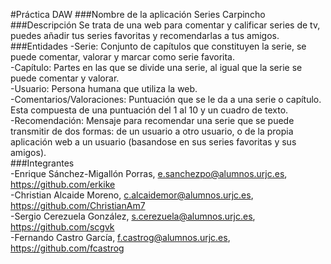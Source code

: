 #Práctica DAW
###Nombre de la aplicación
Series Carpincho
###Descripción
Se trata de una web para comentar y calificar series de tv, puedes añadir tus series favoritas y recomendarlas a tus amigos.
###Entidades
-Serie: Conjunto de capítulos que constituyen la serie, se puede comentar, valorar y marcar como serie favorita.  
-Capítulo: Partes en las que se divide una serie, al igual que la serie se puede comentar y valorar.  
-Usuario: Persona humana que utiliza la web.  
-Comentarios/Valoraciones: Puntuación que se le da a una serie o capítulo. Esta compuesta de una puntuación del 1 al 10 y un cuadro de texto.  
-Recomendación: Mensaje para recomendar una serie que se puede transmitir de dos formas: de un usuario a otro usuario, o de la propia aplicación web a un usuario (basandose en sus series favoritas y sus amigos).  
###Integrantes                                                                                         
-Enrique Sánchez-Migallón Porras, e.sanchezpo@alumnos.urjc.es, https://github.com/erkike  
-Christian Alcaide Moreno, c.alcaidemor@alumnos.urjc.es, https://github.com/ChristianAm7  
-Sergio Cerezuela González, s.cerezuela@alumnos.urjc.es, https://github.com/scgvk  
-Fernando Castro García, f.castrog@alumnos.urjc.es, https://github.com/fcastrog  
